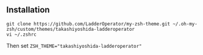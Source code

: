 ## Installation

```shell
git clone https://github.com/LadderOperator/my-zsh-theme.git ~/.oh-my-zsh/custom/themes/takashiyoshida-ladderoperator
vi ~/.zshrc
```

Then set `ZSH_THEME="takashiyoshida-ladderoperator"`
